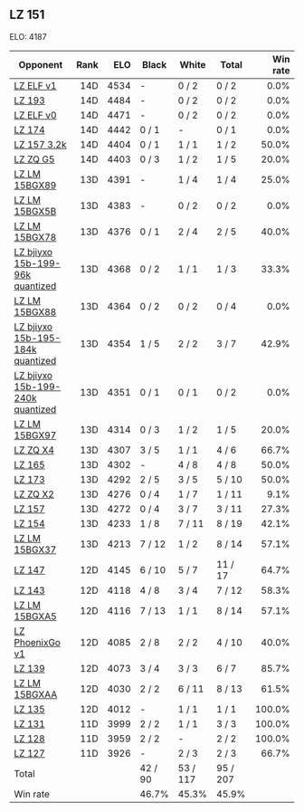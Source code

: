 ## LZ 151 ##

ELO: 4187

Opponent | Rank | ELO | Black | White | Total | Win rate
---------|-----:|----:|-------|-------|-------|-------:
[LZ ELF v1](LZ%20ELF%20v1.md) | 14D | 4534 | - | 0 / 2 | 0 / 2 | 0.0%
[LZ 193](LZ%20193.md) | 14D | 4484 | - | 0 / 2 | 0 / 2 | 0.0%
[LZ ELF v0](LZ%20ELF%20v0.md) | 14D | 4471 | - | 0 / 2 | 0 / 2 | 0.0%
[LZ 174](LZ%20174.md) | 14D | 4442 | 0 / 1 | - | 0 / 1 | 0.0%
[LZ 157 3.2k](LZ%20157%203.2k.md) | 14D | 4404 | 0 / 1 | 1 / 1 | 1 / 2 | 50.0%
[LZ ZQ G5](LZ%20ZQ%20G5.md) | 14D | 4403 | 0 / 3 | 1 / 2 | 1 / 5 | 20.0%
[LZ LM 15BGX89](LZ%20LM%2015BGX89.md) | 13D | 4391 | - | 1 / 4 | 1 / 4 | 25.0%
[LZ LM 15BGX5B](LZ%20LM%2015BGX5B.md) | 13D | 4383 | - | 0 / 2 | 0 / 2 | 0.0%
[LZ LM 15BGX78](LZ%20LM%2015BGX78.md) | 13D | 4376 | 0 / 1 | 2 / 4 | 2 / 5 | 40.0%
[LZ bjiyxo 15b-199-96k quantized](LZ%20bjiyxo%2015b-199-96k%20quantized.md) | 13D | 4368 | 0 / 2 | 1 / 1 | 1 / 3 | 33.3%
[LZ LM 15BGX88](LZ%20LM%2015BGX88.md) | 13D | 4364 | 0 / 2 | 0 / 2 | 0 / 4 | 0.0%
[LZ bjiyxo 15b-195-184k quantized](LZ%20bjiyxo%2015b-195-184k%20quantized.md) | 13D | 4354 | 1 / 5 | 2 / 2 | 3 / 7 | 42.9%
[LZ bjiyxo 15b-199-240k quantized](LZ%20bjiyxo%2015b-199-240k%20quantized.md) | 13D | 4351 | 0 / 1 | 0 / 1 | 0 / 2 | 0.0%
[LZ LM 15BGX97](LZ%20LM%2015BGX97.md) | 13D | 4314 | 0 / 3 | 1 / 2 | 1 / 5 | 20.0%
[LZ ZQ X4](LZ%20ZQ%20X4.md) | 13D | 4307 | 3 / 5 | 1 / 1 | 4 / 6 | 66.7%
[LZ 165](LZ%20165.md) | 13D | 4302 | - | 4 / 8 | 4 / 8 | 50.0%
[LZ 173](LZ%20173.md) | 13D | 4292 | 2 / 5 | 3 / 5 | 5 / 10 | 50.0%
[LZ ZQ X2](LZ%20ZQ%20X2.md) | 13D | 4276 | 0 / 4 | 1 / 7 | 1 / 11 | 9.1%
[LZ 157](LZ%20157.md) | 13D | 4272 | 0 / 4 | 3 / 7 | 3 / 11 | 27.3%
[LZ 154](LZ%20154.md) | 13D | 4233 | 1 / 8 | 7 / 11 | 8 / 19 | 42.1%
[LZ LM 15BGX37](LZ%20LM%2015BGX37.md) | 13D | 4213 | 7 / 12 | 1 / 2 | 8 / 14 | 57.1%
[LZ 147](LZ%20147.md) | 12D | 4145 | 6 / 10 | 5 / 7 | 11 / 17 | 64.7%
[LZ 143](LZ%20143.md) | 12D | 4118 | 4 / 8 | 3 / 4 | 7 / 12 | 58.3%
[LZ LM 15BGXA5](LZ%20LM%2015BGXA5.md) | 12D | 4116 | 7 / 13 | 1 / 1 | 8 / 14 | 57.1%
[LZ PhoenixGo v1](LZ%20PhoenixGo%20v1.md) | 12D | 4085 | 2 / 8 | 2 / 2 | 4 / 10 | 40.0%
[LZ 139](LZ%20139.md) | 12D | 4073 | 3 / 4 | 3 / 3 | 6 / 7 | 85.7%
[LZ LM 15BGXAA](LZ%20LM%2015BGXAA.md) | 12D | 4030 | 2 / 2 | 6 / 11 | 8 / 13 | 61.5%
[LZ 135](LZ%20135.md) | 12D | 4012 | - | 1 / 1 | 1 / 1 | 100.0%
[LZ 131](LZ%20131.md) | 11D | 3999 | 2 / 2 | 1 / 1 | 3 / 3 | 100.0%
[LZ 128](LZ%20128.md) | 11D | 3959 | 2 / 2 | - | 2 / 2 | 100.0%
[LZ 127](LZ%20127.md) | 11D | 3926 | - | 2 / 3 | 2 / 3 | 66.7%
Total | | | 42 / 90 | 53 / 117 | 95 / 207 | 
Win rate| | | 46.7% | 45.3% | 45.9% | 
